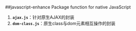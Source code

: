 ##javascript-enhance
Package function for native JavaScript

1. **`ajax.js`**：针对原生AJAX的封装
1. **`dom-class.js`**：原生class与dom元素相互操作的封装
